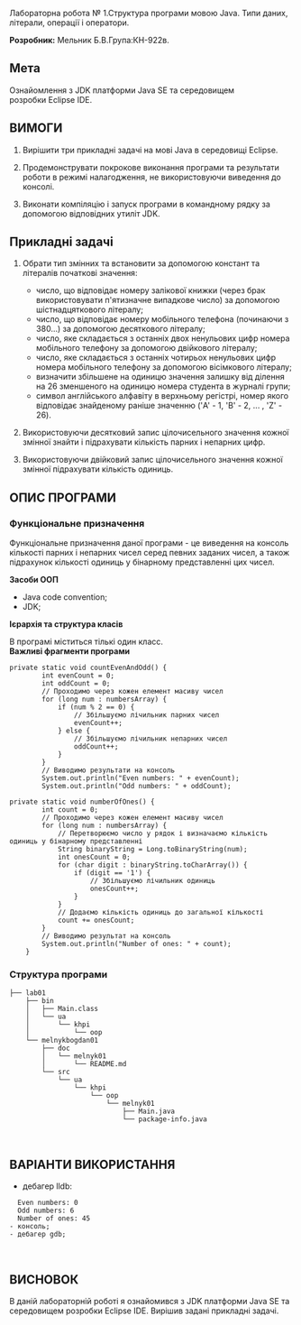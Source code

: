 Лабораторна робота № 1.Структура програми мовою Java. Типи даних, літерали, операції і оператори.

**Розробник:**  Мельник Б.В.Група:КН-922в. 

## Мета
Ознайомлення з JDK платформи Java SE та середовищем розробки Eclipse IDE.
           
## ВИМОГИ
1. Вирішити три прикладні задачі на мові Java в середовищі Eclipse.

2. Продемонструвати покрокове виконання програми та результати роботи в режимі налагодження, не використовуючи виведення до консолі.

3. Виконати компіляцію і запуск програми в командному рядку за допомогою відповідних утиліт JDK. 

## Прикладні задачі

1. Обрати тип змінних та встановити за допомогою констант та літералів початкові значення:

   - число, що відповідає номеру залікової книжки (через брак використовувати п'ятизначне випадкове число) за допомогою шістнадцяткового літералу;
   - число, що відповідає номеру мобільного телефона (починаючи з 380...) за допомогою десяткового літералу;
   - число, яке складається з останніх двох ненульових цифр номера мобільного телефону за допомогою двійкового літералу;
   - число, яке складається з останніх чотирьох ненульових цифр номера мобільного телефону за допомогою вісімкового літералу;
   - визначити збільшене на одиницю значення залишку від ділення на 26 зменшеного на одиницю номера студента в журналі групи;
   - символ англійського алфавіту в верхньому регістрі, номер якого відповідає знайденому раніше значенню ('A' - 1, 'B' - 2, ... , 'Z' - 26).
   
2. Використовуючи десятковий запис цілочисельного значення кожної змінної знайти і підрахувати кількість парних і непарних цифр.

3. Використовуючи двійковий запис цілочисельного значення кожної змінної підрахувати кількість одиниць.

## ОПИС ПРОГРАМИ

### Функціональне призначення
Функціональне призначення даної програми - це виведення на консоль кількості парних і непарних чисел серед певних заданих чисел, а також підрахунок
кількості одиниць у бінарному представленні цих чисел.

**Засоби ООП**

 - Java code convention;
 - JDK;

**Ієрархія та структура класів** 

В програмі міститься тількі один класс.
   
**Важливі фрагменти програми**

    private static void countEvenAndOdd() {
            int evenCount = 0;
            int oddCount = 0;
            // Проходимо через кожен елемент масиву чисел
            for (long num : numbersArray) {
                if (num % 2 == 0) {
                    // Збільшуємо лічильник парних чисел
                    evenCount++;
                } else {
                    // Збільшуємо лічильник непарних чисел
                    oddCount++;
                }
            }
            // Виводимо результати на консоль
            System.out.println("Even numbers: " + evenCount);
            System.out.println("Odd numbers: " + oddCount);

    private static void numberOfOnes() {
            int count = 0;
            // Проходимо через кожен елемент масиву чисел
            for (long num : numbersArray) {
                // Перетворюємо число у рядок і визначаємо кількість одиниць у бінарному представленні
                String binaryString = Long.toBinaryString(num);
                int onesCount = 0;
                for (char digit : binaryString.toCharArray()) {
                    if (digit == '1') {
                        // Збільшуємо лічильник одиниць
                        onesCount++;
                    }
                }
                // Додаємо кількість одиниць до загальної кількості
                count += onesCount;
            }
            // Виводимо результат на консоль
            System.out.println("Number of ones: " + count);
        }

### Структура програми
```
├── lab01
    ├── bin
    │   ├── Main.class
    │   └── ua
    │       └── khpi
    │           └── oop
    └── melnykbogdan01
        ├── doc
        │   └── melnyk01
        │       └── README.md
        └── src
            └── ua
                └── khpi
                    └── oop
                        └── melnyk01
                            ├── Main.java
                            └── package-info.java
```

 
## ВАРІАНТИ ВИКОРИСТАННЯ

- дебагер lldb:
```
  Even numbers: 0
  Odd numbers: 6
  Number of ones: 45
- консоль;
- дебагер gdb;
```
 
## ВИСНОВОК 
В даній лабораторній роботі я ознайомився з JDK платформи Java SE та середовищем розробки Eclipse IDE. Вирішив задані прикладні задачі.
